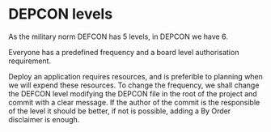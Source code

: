 # DEPCON levels

As the military norm DEFCON has 5 levels, in DEPCON we have 6.

Everyone has a predefined frequency and a board level authorisation requirement.

Deploy an application requires resources, and is preferible to planning when we will expend these resources. To change the frequency, we shall change the DEFCON level modifying the DEPCON file in the root of the project and commit with a clear message. If the author of the commit is the responsible of the level it should be better, if not is possible, adding a By Order disclaimer is enough.

